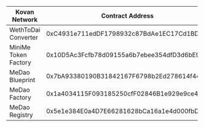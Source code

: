 | Kovan Network | Contract Address |
| --- | --- |
| WethToDai Converter | 0xC4931e711edDF1798932c87BdAe1EC17Cd1BD4ef |
| MiniMe Token Factory | 0x10D5Ac3Fcfb78d09155a6b7ebee354dfD3d6bE9a |
| MeDao Blueprint | 0x7bA93380190B31842167F6798b2Ed278614f4413 |
| MeDao Factory | 0x1a4034115F093185250cfF02846B1e929e9ce48a |
| MeDao Registry | 0x5e1e384E0a4D7E66281628bCa16a1e4d000fbDf7 |
